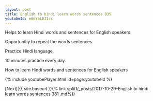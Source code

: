 ```yaml
---
layout: post
title: English to hindi learn words sentences 835 
youtubeId: e6mYbLDJ1rs
---
```

 
 
Helps to learn Hindi words and sentences for English speakers.

Opportunitiy to repeat the words sentences. 

Practice Hindi language. 
 
10 minutes practice every day. 
 
How to learn Hindi words and sentences for English speakers 
 
{% include youtubePlayer.html id=page.youtubeId %}
 
 
[Next]({{ site.baseurl }}{% link  split1/_posts/2017-10-29-English to hindi learn words sentences 381 .md%})
 
